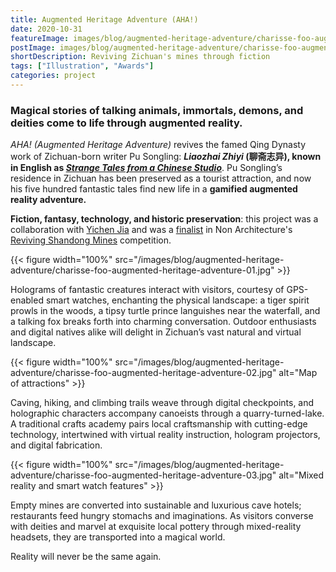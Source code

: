 ```yaml
---
title: Augmented Heritage Adventure (AHA!)
date: 2020-10-31
featureImage: images/blog/augmented-heritage-adventure/charisse-foo-augmented-heritage-adventure-01-thumbnail-v.jpg
postImage: images/blog/augmented-heritage-adventure/charisse-foo-augmented-heritage-adventure-01-header.jpg
shortDescription: Reviving Zichuan's mines through fiction
tags: ["Illustration", "Awards"]
categories: project
---
```


### Magical stories of talking animals, immortals, demons, and deities come to life through augmented reality.

_AHA! (Augmented Heritage Adventure)_ revives the famed Qing Dynasty work of Zichuan-born writer Pu Songling: **_Liaozhai Zhiyi_ (聊斋志异), known in English as [_Strange Tales from a Chinese Studio_](https://en.wikipedia.org/wiki/Strange_Stories_from_a_Chinese_Studio)**. Pu Songling’s residence in Zichuan has been preserved as a tourist attraction, and now his five hundred fantastic tales find new life in a **gamified augmented reality adventure.**

**Fiction, fantasy, technology, and historic preservation**: this project was a collaboration with [Yichen Jia](https://yichenjia.github.io) and was a [finalist](https://www.nonarchitecture.eu/2021/03/13/aha-augmented-heritage-adventure/) in Non Architecture's [Reviving Shandong Mines](https://www.nonarchitecture.eu/reviving/) competition.

{{< figure width="100%" src="/images/blog/augmented-heritage-adventure/charisse-foo-augmented-heritage-adventure-01.jpg" >}}

Holograms of fantastic creatures interact with visitors, courtesy of GPS-enabled smart watches, enchanting the physical landscape: a tiger spirit prowls in the woods, a tipsy turtle prince languishes near the waterfall, and a talking fox breaks forth into charming conversation. Outdoor enthusiasts and digital natives alike will delight in Zichuan’s vast natural and virtual landscape.

{{< figure width="100%" src="/images/blog/augmented-heritage-adventure/charisse-foo-augmented-heritage-adventure-02.jpg" alt="Map of attractions" >}}

Caving, hiking, and climbing trails weave through digital checkpoints, and holographic characters accompany canoeists through a quarry-turned-lake. A traditional crafts academy pairs local craftsmanship with cutting-edge technology, intertwined with virtual reality instruction, hologram projectors, and digital fabrication.

{{< figure width="100%" src="/images/blog/augmented-heritage-adventure/charisse-foo-augmented-heritage-adventure-03.jpg" alt="Mixed reality and smart watch features" >}}

Empty mines are converted into sustainable and luxurious cave hotels; restaurants feed hungry stomachs and imaginations. As visitors converse with deities and marvel at exquisite local pottery through mixed-reality headsets, they are transported into a magical world.

Reality will never be the same again.
